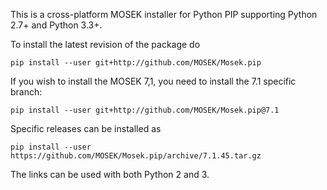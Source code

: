 This is a cross-platform MOSEK installer for Python PIP supporting Python 2.7+ and Python 3.3+. 

To install the latest revision of the package do
```
pip install --user git+http://github.com/MOSEK/Mosek.pip
```
If you wish to install the MOSEK 7,1, you need to install the 7.1 specific branch:
```
pip install --user git+http://github.com/MOSEK/Mosek.pip@7.1
```

Specific releases can be installed as 
```
pip install --user https://github.com/MOSEK/Mosek.pip/archive/7.1.45.tar.gz
```

The links can be used with both Python 2 and 3.
